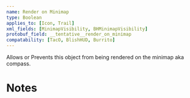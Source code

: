 ```yaml
---
name: Render on Minimap
type: Boolean
applies_to: [Icon, Trail]
xml_fields: [MinimapVisibility, BHMinimapVisibility]
protobuf_field: __tentative__render_on_minimap
compatability: [TacO, BlishHUD, Burrito]
---
```


Allows or Prevents this object from being rendered on the minimap aka compass.

Notes
=====
